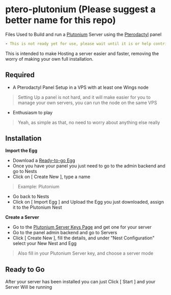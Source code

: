 # ptero-plutonium (Please suggest a better name for this repo)
Files Used to Build and run a [Plutonium](https://plutonium.pw) Server using the [Pterodactyl](https://pterodactyl.io) panel

```yml
- This is not ready yet for use, please wait until it is or help contributing
```

This is intended to make Hosting a server easier and faster, removing the worry of making your own full installation.

## Required
 - A Pterodactyl Panel Setup in a VPS with at least one Wings node
 > Setting Up a panel is not hard, and it will make easier for you to manage your own servers, you can run the node on the same VPS
 - Enthusiasm to play
 > Yeah, as simple as that, no need to worry about anything else really

## Installation
**Import the Egg**
- Download a [Ready-to-go Egg](https://github.com/GaryCraft/ptero-plutonium/tree/main/EGGS)
- Once you have your panel you just need to go to the admin backend and go to Nests
- Click on [ Create New ], type a name
> Example: Plutonium
- Go back to Nests
- Click on [ Import Egg ] and Upload the Egg you just downloaded, assign it to the Plutonium Nest

**Create a Server**
- Go to the [Plutonium Server Keys Page](https://platform.plutonium.pw/serverkeys) and get one for your server
- Go to the panel admin backend and go to Servers
- Click [ Create New ], fill the details, and under "Nest Configuration" select your New Nest and Egg
> Also fill in your Plutonium Server key, and choose a server mode

## Ready to Go
After your server has been installed you can just Click [ Start ] and your Server Will be running
